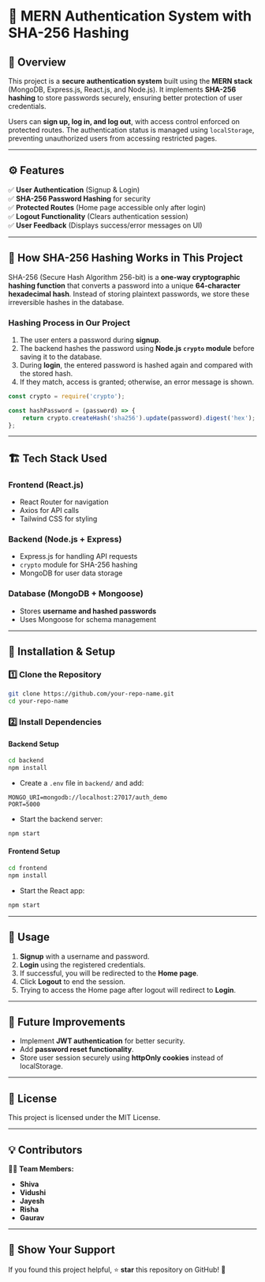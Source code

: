 # 🔐 MERN Authentication System with SHA-256 Hashing

## 📌 Overview
This project is a **secure authentication system** built using the **MERN stack** (MongoDB, Express.js, React.js, and Node.js). It implements **SHA-256 hashing** to store passwords securely, ensuring better protection of user credentials.

Users can **sign up, log in, and log out**, with access control enforced on protected routes. The authentication status is managed using `localStorage`, preventing unauthorized users from accessing restricted pages.

---

## ⚙️ Features  
✅ **User Authentication** (Signup & Login)  
✅ **SHA-256 Password Hashing** for security  
✅ **Protected Routes** (Home page accessible only after login)  
✅ **Logout Functionality** (Clears authentication session)  
✅ **User Feedback** (Displays success/error messages on UI)  

---

## 🔑 **How SHA-256 Hashing Works in This Project**
SHA-256 (Secure Hash Algorithm 256-bit) is a **one-way cryptographic hashing function** that converts a password into a unique **64-character hexadecimal hash**. Instead of storing plaintext passwords, we store these irreversible hashes in the database.  

### **Hashing Process in Our Project**
1. The user enters a password during **signup**.
2. The backend hashes the password using **Node.js `crypto` module** before saving it to the database.
3. During **login**, the entered password is hashed again and compared with the stored hash.
4. If they match, access is granted; otherwise, an error message is shown.

```javascript
const crypto = require('crypto');

const hashPassword = (password) => {
    return crypto.createHash('sha256').update(password).digest('hex');
};
```

---

## 🏗️ **Tech Stack Used**
### **Frontend** (React.js)
- React Router for navigation
- Axios for API calls
- Tailwind CSS for styling

### **Backend** (Node.js + Express)
- Express.js for handling API requests
- `crypto` module for SHA-256 hashing
- MongoDB for user data storage

### **Database** (MongoDB + Mongoose)
- Stores **username and hashed passwords**
- Uses Mongoose for schema management

---

## 🚀 **Installation & Setup**
### **1️⃣ Clone the Repository**
```sh
git clone https://github.com/your-repo-name.git
cd your-repo-name
```

### **2️⃣ Install Dependencies**
#### **Backend Setup**
```sh
cd backend
npm install
```
- Create a `.env` file in `backend/` and add:
```env
MONGO_URI=mongodb://localhost:27017/auth_demo
PORT=5000
```
- Start the backend server:
```sh
npm start
```

#### **Frontend Setup**
```sh
cd frontend
npm install
```
- Start the React app:
```sh
npm start
```

---

## 📌 **Usage**
1. **Signup** with a username and password.
2. **Login** using the registered credentials.
3. If successful, you will be redirected to the **Home page**.
4. Click **Logout** to end the session.
5. Trying to access the Home page after logout will redirect to **Login**.

---

## 🎯 **Future Improvements**
- Implement **JWT authentication** for better security.
- Add **password reset functionality**.
- Store user session securely using **httpOnly cookies** instead of localStorage.

---

## 📜 **License**
This project is licensed under the MIT License.  

---

## 💡 **Contributors**
👨‍💻 **Team Members:**  
- **Shiva**  
- **Vidushi**  
- **Jayesh**  
- **Risha**
- **Gaurav**  

---

## 🌟 **Show Your Support**
If you found this project helpful, ⭐ **star** this repository on GitHub! 🚀  
